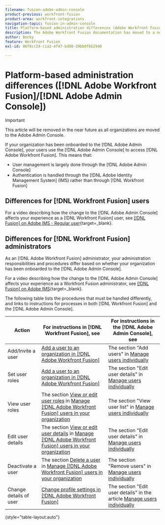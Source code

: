 ```yaml
---
filename: fusion-adobe-admin-console
product-previous: workfront-fusion
product-area: workfront-integrations
navigation-topic: fusion-in-admin-console
title: Platform-based administration differences (Adobe Workfront Fusion/Adobe Business Platform)
description: The Adobe Workfront Fusion documentation has moved to a new location. This article has been deprecated, but contains a link to the new article that covers this functionality.
author: Becky
feature: Workfront Fusion
exl-id: 86f8cc24-c1a2-4f47-bd08-39bb0f6b2940

---
```

# Platform-based administration differences ([!DNL Adobe Workfront Fusion]/[!DNL Adobe Admin Console])

>[!IMPORTANT]
>
>This article will be removed in the near future as all organizations are moved to the Adobe Admin Console.

If your organization has been onboarded to the [!DNL Adobe Admin Console], your users use the [!DNL Adobe Admin Console] to access [!DNL Adobe Workfront Fusion]. This means that:

* User management is largely done through the [!DNL Adobe Admin Console]
* Authentication is handled through the [!DNL Adobe Identity Management System] (IMS) rather than through [!DNL Workfront Fusion]

## Differences for [!DNL Workfront Fusion] users

For a video describing how the change to the [!DNL Adobe Admin Console] affects your experience as a [!DNL Workfront Fusion] user, see [[!DNL Fusion] on Adobe IMS - Regular user](https://video.tv.adobe.com/v/3412465/){target=_blank}.

## Differences for [!DNL Workfront Fusion] administrators

As an [!DNL Adobe Workfront Fusion] administrator, your administration responsibilities and procedures differ based on whether your organization has been onboarded to the [!DNL Adobe Admin Console]. 

For a video describing how the change to the [!DNL Adobe Admin Console] affects your experience as a Workfront Fusion administrator, see [[!DNL Fusion] on Adobe IMS](https://video.tv.adobe.com/v/3412464/){target=_blank}.

The following table lists the procedures that must be handled differently, and links to instructions for processes in both [!DNL Workfront Fusion] and the [!DNL Adobe Admin Console].

| Action |For instructions in [!DNL Workfront Fusion], see |For instructions in the [!DNL Adobe Admin Console], see |
|---|---|---|
| Add/Invite a user | [Add a user to an organization in [!DNL Adobe Workfront Fusion]](../../workfront-fusion/organizations/add-user-to-an-organization.md)  |The section "Add users" in [Manage users individually](https://helpx.adobe.com/enterprise/using/manage-users-individually.html) |
| Set user roles | [Add a user to an organization in [!DNL Adobe Workfront Fusion]](../../workfront-fusion/organizations/add-user-to-an-organization.md)  |The section "Edit user details" in [Manage users individually](https://helpx.adobe.com/enterprise/using/manage-users-individually.html) |
| View user roles |The section [View or edit user roles](../../workfront-fusion/organizations/manage-fusion-users.md#view) in [Manage [!DNL Adobe Workfront Fusion] users in your organization](../../workfront-fusion/organizations/manage-fusion-users.md) |The section "View user list" in [Manage users individually](https://helpx.adobe.com/enterprise/using/manage-users-individually.html) |
| Edit user details |The section [View or edit user details](../../workfront-fusion/organizations/manage-fusion-users.md#view2) in  [Manage [!DNL Adobe Workfront Fusion] users in your organization](../../workfront-fusion/organizations/manage-fusion-users.md) |The section "Edit user details" in [Manage users individually](https://helpx.adobe.com/enterprise/using/manage-users-individually.html) |
| Deactivate a user |The section [Delete a user](../../workfront-fusion/organizations/manage-fusion-users.md#delete) in [Manage [!DNL Adobe Workfront Fusion] users in your organization](../../workfront-fusion/organizations/manage-fusion-users.md) |The section "Remove users" in [Manage users individually](https://helpx.adobe.com/enterprise/using/manage-users-individually.html) |
| Change details of user | [Change profile settings in [!DNL Adobe Workfront Fusion]](../../workfront-fusion/workfront-fusion-basics/change-profile-settings.md)  |The section "Edit user details" in the article [Manage users individually](https://helpx.adobe.com/enterprise/using/manage-users-individually.html) |

{style="table-layout:auto"}

<!--
## SSO (Single Sign-On)

Because the Adobe Business Platform controls Single Sign-On (SSO) for users, the following actions and functionality are handled automatically through the Adobe Business Platform. If your organization has not yet been onboarded to the Adobe Business Platform, you must perform these actions in Workfront Fusion. If your organization has been onboarded to the Adobe Business Platform, you can not see these options in your Workfront Fusion environment.

* Setting up Single Sign-on in Workfront Fusion

[Set up identity](https://helpx.adobe.com/enterprise/using/set-up-identity.html)
-->

